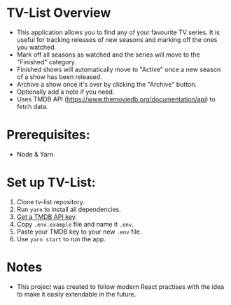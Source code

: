 # TV-List Overview

- This application allows you to find any of your favourite TV series. It is useful for tracking releases of new seasons and marking off the ones you watched.
- Mark off all seasons as watched and the series will move to the "Finished" category.
- Finished shows will automatically move to "Active" once a new season of a show has been released.
- Archive a show once it's over by clicking the "Archive" button.
- Optionally add a note if you need.
- Uses TMDB API (https://www.themoviedb.org/documentation/api) to fetch data.

# Prerequisites:

- Node & Yarn

# Set up TV-List:

1. Clone tv-list repository.
2. Run `yarn` to install all dependencies.
3. [Get a TMDB API key](https://koditips.com/create-tmdb-api-key/).
4. Copy `.env.example` file and name it `.env`.
5. Paste your TMDB key to your new `.env` file.
6. Use `yarn start` to run the app.

# Notes

- This project was created to follow modern React practises with the idea to make it easily extendable in the future.
